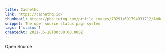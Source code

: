 ```yaml
---
title: Cachethq
link: https://cachethq.io/
thumbnail: https://pbs.twimg.com/profile_images/702914691794931712/AbHdURQV_400x400.png
snippet: The open source status page system
tags: ["status"]
createdAt: 2021-06-18T00:00:00.000Z
---
```

Open Source